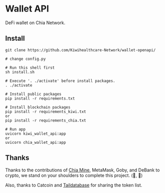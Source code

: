 # Wallet API

DeFi wallet on Chia Network.

## Install


```
git clone https://github.com/Kiwihealthcare-Network/wallet-openapi/

# change config.py

# Run this shell first
sh install.sh

# Execute '. ./activate' before install packages.
. ./activate

# Install public packages
pip install -r requirements.txt

# Install blockchain packages
pip install -r requirements_kiwi.txt
or 
pip install -r requirements_chia.txt

# Run app
uvicorn kiwi_wallet_api:app
or 
uvicorn chia_wallet_api:app
```

## Thanks

Thanks to the contributions of [Chia Mine](https://github.com/Chia-Mine/clvm-js), MetaMask, Goby, and DeBank to crypto, we stand on your shoulders to complete this project. (🌱, 🌱)

Also, thanks to Catcoin and [Taildatabase](https://www.taildatabase.com/) for sharing the token list.


